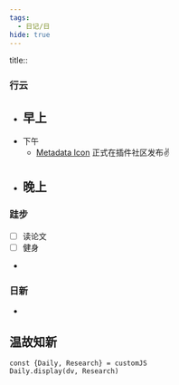 ```yaml
---
tags:
  - 日记/日
hide: true
---
```

title:: 
### 行云
- 早上
	- 
- 下午
	- [Metadata Icon](https://obsidian.md/plugins?id=metadata-icon) 正式在插件社区发布✌️
- 晚上
	- 

### 跬步
- [ ] 读论文
- [ ] 健身
- 

### 日新
- 

## 温故知新
```dataviewjs
const {Daily, Research} = customJS
Daily.display(dv, Research)
```
